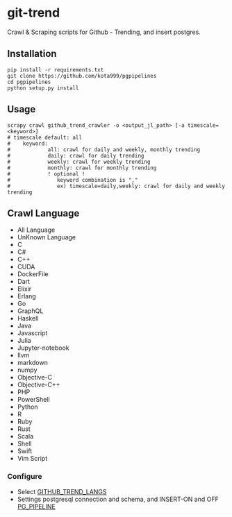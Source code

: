 # git-trend
Crawl & Scraping scripts for Github - Trending, and insert postgres.

## Installation

    pip install -r requirements.txt
    git clone https://github.com/kota999/pgpipelines
    cd pgpipelines
    python setup.py install

## Usage

    scrapy crawl github_trend_crawler -o <output_jl_path> [-a timescale=<keyword>]
    # timescale default: all
    #    keyword:
    #            all: crawl for daily and weekly, monthly trending
    #            daily: crawl for daily trending
    #            weekly: crawl for weekly trending
    #            monthly: crawl for monthly trending
    #            ! optional !
    #               keyword combination is ","
    #               ex) timescale=daily,weekly: crawl for daily and weekly trending

## Crawl Language
 + All Language
 + UnKnown Language
 + C
 + C#
 + C++
 + CUDA
 + DockerFile
 + Dart
 + Elixir
 + Erlang
 + Go
 + GraphQL
 + Haskell
 + Java
 + Javascript
 + Julia
 + Jupyter-notebook
 + llvm
 + markdown
 + numpy
 + Objective-C
 + Objective-C++
 + PHP
 + PowerShell
 + Python
 + R
 + Ruby
 + Rust
 + Scala
 + Shell
 + Swift
 + Vim Script

### Configure
 + Select [GITHUB_TREND_LANGS](github_rookie/settings.py)
 + Settings postgresql connection and schema, and INSERT-ON and OFF [PG_PIPELINE](github_rookie/settings.py)
